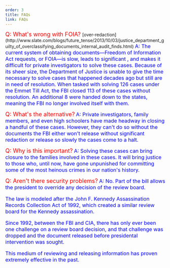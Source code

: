 ```yaml
---
order: 3
title: FAQs
link: FAQs
---
```


<font size="4" color="red">
Q: What's wrong with FOIA? </font> 
         <span id="slateLink">[over-redaction](http://www.slate.com/blogs/future_tense/2013/10/03/justice_department_guilty_of_overclassifying_documents_internal_audit_finds.html)</span>
<font size="3" color="blue">
A: The current system of obtaining documents—Freedom of Information Act requests, or FOIA—is slow, leads to significant , and makes it difficult for private investigators to solve these cases. Because of its sheer size, the Department of Justice is unable to give the time necessary to solve cases that happened decades ago but still are in need of resolution. When tasked with solving 126 cases under the Emmet Till Act, the FBI closed 113 of these cases without resolution. An additional 8 were handed down to the states, meaning the FBI no longer involved itself with them.</font>



 
 
 
<font size="4" color="red">Q: What's the alternative?</font>
<font size="3" color="blue">A: Private investigators, family members, and even high schoolers have made headway in closing a handful of these cases. However, they can't do so without the documents the FBI either won't release without significant redaction or release so slowly the cases come to a halt.</font>







<font size="4" color="red">Q: Why is this important?</font>
<font size="3" color="blue">A: Solving these cases can bring closure to the families involved in these cases. It will bring justice to those who, until now, have gone unpunished for committing some of the most heinous crimes in our nation's history.
</font>







<font size="4" color="red">Q: Aren't there security problems?</font>
<font size="3" color="blue">A: No. Part of the bill allows the president to override any decision of the review board. 

The law is modeled after the John F. Kennedy Assassination Records Collection Act of 1992, which created a similar review board for the Kennedy assassination. 

Since 1992, between the FBI and CIA, there has only ever been one challenge on a review board decision, and that challenge was dropped and the document released before presidental intervention was sought. 

This medium of reviewing and releasing information has proven extremely effective in the past.</font>




 
